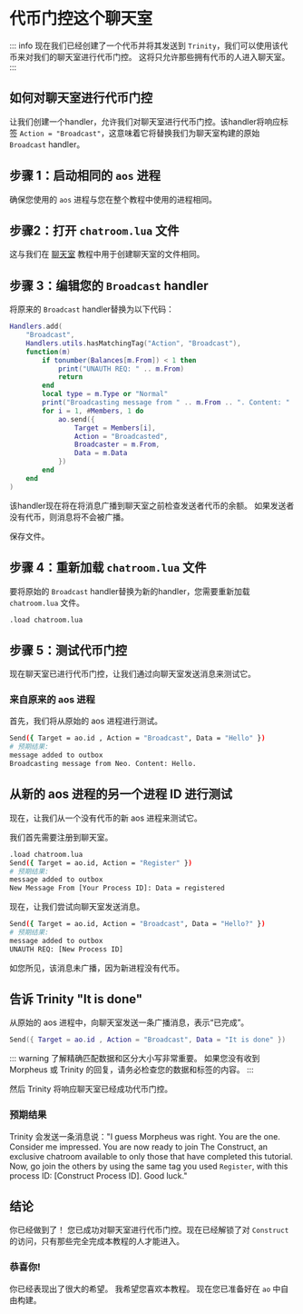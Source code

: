 # 代币门控这个聊天室

::: info
现在我们已经创建了一个代币并将其发送到 `Trinity`，我们可以使用该代币来对我们的聊天室进行代币门控。 这将只允许那些拥有代币的人进入聊天室。
:::

## 如何对聊天室进行代币门控

让我们创建一个handler，允许我们对聊天室进行代币门控。该handler将响应标签 `Action = "Broadcast"`，这意味着它将替换我们为聊天室构建的原始 `Broadcast` handler。

## 步骤 1：启动相同的 `aos` 进程

确保您使用的 `aos` 进程与您在整个教程中使用的进程相同。

## 步骤2：打开 `chatroom.lua` 文件

这与我们在 [聊天室](chatroom) 教程中用于创建聊天室的文件相同。

## 步骤 3：编辑您的 `Broadcast` handler

将原来的 `Broadcast` handler替换为以下代码：

```lua
Handlers.add(
    "Broadcast",
    Handlers.utils.hasMatchingTag("Action", "Broadcast"),
    function(m)
        if tonumber(Balances[m.From]) < 1 then
            print("UNAUTH REQ: " .. m.From)
            return
        end
        local type = m.Type or "Normal"
        print("Broadcasting message from " .. m.From .. ". Content: " .. m.Data)
        for i = 1, #Members, 1 do
            ao.send({
                Target = Members[i],
                Action = "Broadcasted",
                Broadcaster = m.From,
                Data = m.Data
            })
        end
    end
)
```

该handler现在将在将消息广播到聊天室之前检查发送者代币的余额。 如果发送者没有代币，则消息将不会被广播。

保存文件。

## 步骤 4：重新加载 `chatroom.lua` 文件

要将原始的 `Broadcast` handler替换为新的handler，您需要重新加载 `chatroom.lua` 文件。

```sh
.load chatroom.lua
```

## 步骤 5：测试代币门控

现在聊天室已进行代币门控，让我们通过向聊天室发送消息来测试它。

### 来自原来的 aos 进程

首先，我们将从原始的 aos 进程进行测试。

```sh
Send({ Target = ao.id , Action = "Broadcast", Data = "Hello" })
# 预期结果:
message added to outbox
Broadcasting message from Neo. Content: Hello.
```

## 从新的 aos 进程的另一个进程 ID 进行测试

现在，让我们从一个没有代币的新 aos 进程来测试它。

我们首先需要注册到聊天室。

```sh
.load chatroom.lua
Send({ Target = ao.id, Action = "Register" })
# 预期结果:
message added to outbox
New Message From [Your Process ID]: Data = registered
```

现在，让我们尝试向聊天室发送消息。

```sh
Send({ Target = ao.id, Action = "Broadcast", Data = "Hello?" })
# 预期结果:
message added to outbox
UNAUTH REQ: [New Process ID]
```

如您所见，该消息未广播，因为新进程没有代币。

## 告诉 Trinity "It is done"

从原始的 aos 进程中，向聊天室发送一条广播消息，表示“已完成”。

```lua
Send({ Target = ao.id , Action = "Broadcast", Data = "It is done" })
```

::: warning
了解精确匹配数据和区分大小写非常重要。 如果您没有收到 Morpheus 或 Trinity 的回复，请务必检查您的数据和标签的内容。
:::

然后 Trinity 将响应聊天室已经成功代币门控。

### 预期结果

Trinity 会发送一条消息说："I guess Morpheus was right. You are the one. Consider me impressed. You are now ready to join The Construct, an exclusive chatroom available to only those that have completed this tutorial. Now, go join the others by using the same tag you used `Register`, with this process ID: [Construct Process ID]. Good luck."

## 结论

你已经做到了！ 您已成功对聊天室进行代币门控。现在已经解锁了对 `Construct` 的访问，只有那些完全完成本教程的人才能进入。

### 恭喜你!

你已经表现出了很大的希望。 我希望您喜欢本教程。 现在您已准备好在 `ao` 中自由构建。
